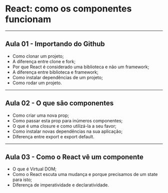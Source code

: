 # React: como os componentes funcionam

---

## Aula 01 - Importando do Github
<ul>
  <li>Como clonar um projeto;</li>
  <li>A diferença entre clone e fork;</li>
  <li>Por que React é considerado uma biblioteca e não um framework;</li>
  <li>A diferença entre biblioteca e framework;</li>
  <li>Como instalar dependências de um projeto;</li>
  <li>Como rodar um projeto.</li>
</ul>

---

## Aula 02 - O que são componentes
<ul>
  <li>Como criar uma nova prop;</li>
  <li>Como passar esta prop para inúmeros componentes;</li>
  <li>O que é uma closure e como utilizá-la a seu favor;</li>
  <li>Como instalar novas dependências na sua aplicação;</li>
  <li>Diferença entre export e export default.</li>
</ul>

---

## Aula 03 - Como o React vê um componente
<ul>
  <li>O que é Virtual DOM;</li>
  <li>Como o React escuta uma mudança e porque precisamos de um state para isto;</li>
  <li>Diferença de imperatividade e declaratividade.</li>
</ul>